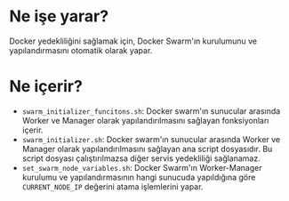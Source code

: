 # Ne işe yarar?

Docker yedekliliğini sağlamak için, Docker Swarm'ın kurulumunu ve yapılandırmasını otomatik olarak yapar.

# Ne içerir?

- `swarm_initializer_funcitons.sh`: Docker swarm'ın sunucular arasında Worker ve Manager olarak yapılandırılmasını sağlayan fonksiyonları içerir.
- `swarm_initializer.sh`: Docker swarm'ın sunucular arasında Worker ve Manager olarak yapılandırılmasını sağlayan ana script dosyasıdır. Bu script dosyası çalıştırılmazsa diğer servis yedekliliği sağlanamaz.
- `set_swarm_node_variables.sh`: Docker Swarm'ın Worker-Manager kurulumu ve yapılandırmasının hangi sunucuda yapıldığına göre `CURRENT_NODE_IP` değerini atama işlemlerini yapar.